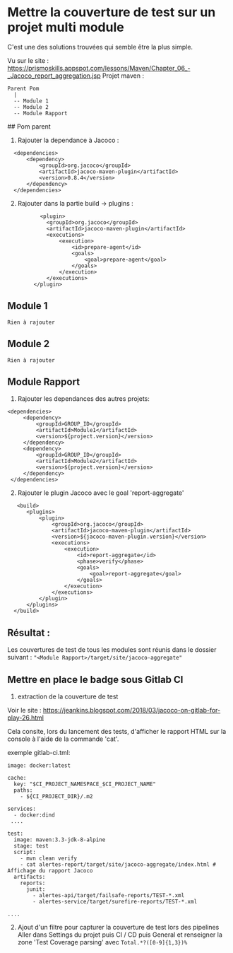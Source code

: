 # Mettre la couverture de test sur un projet multi module

C'est une des solutions trouvées qui semble être la plus simple.

Vu sur le site : https://prismoskills.appspot.com/lessons/Maven/Chapter_06_-_Jacoco_report_aggregation.jsp
Projet maven :
```
Parent Pom
  |
  -- Module 1
  -- Module 2
  -- Module Rapport
  ```

## Pom parent

1. Rajouter  la dependance à Jacoco :
  ```
    <dependencies>
        <dependency>
            <groupId>org.jacoco</groupId>
            <artifactId>jacoco-maven-plugin</artifactId>
            <version>0.8.4</version>
        </dependency>
    </dependencies>
```
2. Rajouter dans la partie build -> plugins :
   ```
          <plugin>
            <groupId>org.jacoco</groupId>
            <artifactId>jacoco-maven-plugin</artifactId>
            <executions>
                <execution>
                    <id>prepare-agent</id>
                    <goals>
                        <goal>prepare-agent</goal>
                    </goals>
                </execution>
            </executions>
        </plugin>
   ```      
## Module 1
    Rien à rajouter

## Module 2
    Rien à rajouter

## Module Rapport

1. Rajouter les dependances des autres projets:
 ```
 <dependencies>
      <dependency>
          <groupId>GROUP_ID</groupId>
          <artifactId>Module1</artifactId>
          <version>${project.version}</version>
      </dependency>
      <dependency>
          <groupId>GROUP_ID</groupId>
          <artifactId>Module2</artifactId>
          <version>${project.version}</version>
      </dependency>
  </dependencies>
``` 
2. Rajouter le plugin Jacoco avec le goal 'report-aggregate'
```
   <build>
      <plugins>
          <plugin>
              <groupId>org.jacoco</groupId>
              <artifactId>jacoco-maven-plugin</artifactId>
              <version>${jacoco-maven-plugin.version}</version>
              <executions>
                  <execution>
                      <id>report-aggregate</id>
                      <phase>verify</phase>
                      <goals>
                          <goal>report-aggregate</goal>
                      </goals>
                  </execution>
              </executions>
          </plugin>
      </plugins>
  </build>
```    
## Résultat :
 Les couvertures de test de tous les modules sont réunis dans le dossier suivant :
 ```"<Module Rapport>/target/site/jacoco-aggregate"```

## Mettre en place le badge sous Gitlab CI
1. extraction de la couverture de test

Voir le site : https://jeankins.blogspot.com/2018/03/jacoco-on-gitlab-for-play-26.html

Cela consite, lors du lancement des tests, d'afficher le rapport HTML sur la console à l'aide de la commande 'cat'.

exemple gitlab-ci.tml:
```
image: docker:latest

cache:
  key: "$CI_PROJECT_NAMESPACE_$CI_PROJECT_NAME"
  paths:
    - ${CI_PROJECT_DIR}/.m2

services:
  - docker:dind
 ....
 
test:
  image: maven:3.3-jdk-8-alpine
  stage: test
  script:
    - mvn clean verify
    - cat alertes-report/target/site/jacoco-aggregate/index.html # Affichage du rapport Jacoco
  artifacts:
    reports:
      junit:
        - alertes-api/target/failsafe-reports/TEST-*.xml
        - alertes-service/target/surefire-reports/TEST-*.xml
        
....
```
2. Ajout d'un filtre pour capturer la couverture de test lors des pipelines
Aller dans Settings du projet puis CI / CD puis General et renseigner la zone 'Test Coverage parsing' avec 
``` Total.*?([0-9]{1,3})% ```
